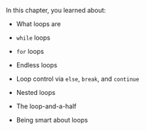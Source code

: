 In this chapter, you learned about:

-   What loops are

-   `while` loops

-   `for` loops

-   Endless loops

-   Loop control via `else`, `break`, and `continue`

-   Nested loops

-   The loop-and-a-half

-   Being smart about loops

